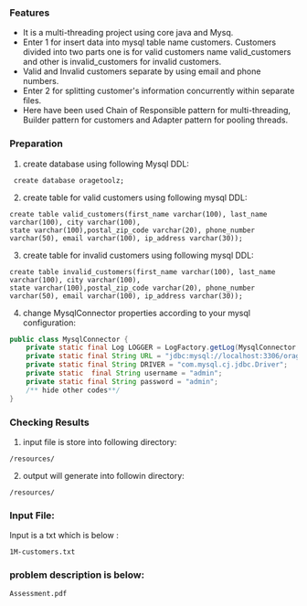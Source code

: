 ### Features

- It is a multi-threading project using core java and Mysq.
- Enter 1 for insert data into mysql table name customers. Customers divided into two parts one is for valid customers name valid_customers and other is invalid_customers for invalid customers.
- Valid and  Invalid customers separate by using email and phone numbers.
- Enter 2 for splitting customer's information concurrently within separate files. 
- Here have been used Chain of Responsible pattern for multi-threading, Builder pattern for customers and Adapter pattern for pooling threads.

### Preparation
1. create database using following Mysql DDL:
```roomsql
 create database oragetoolz;
```
2. create table for valid customers using following mysql DDL:
```roomsql
create table valid_customers(first_name varchar(100), last_name varchar(100), city varchar(100),
state varchar(100),postal_zip_code varchar(20), phone_number varchar(50), email varchar(100), ip_address varchar(30));
```
3. create table for invalid customers using following mysql DDL:
```roomsql
create table invalid_customers(first_name varchar(100), last_name varchar(100), city varchar(100),
state varchar(100),postal_zip_code varchar(20), phone_number varchar(50), email varchar(100), ip_address varchar(30));
```
4. change MysqlConnector properties according to your mysql configuration:
```java
public class MysqlConnector {
    private static final Log LOGGER = LogFactory.getLog(MysqlConnector.class);
    private static final String URL = "jdbc:mysql://localhost:3306/oragetoolz";
    private static final String DRIVER = "com.mysql.cj.jdbc.Driver";
    private static  final String username = "admin";
    private static final String password = "admin";
    /** hide other codes**/
}
```

### Checking Results
1. input file is store into following directory:
```aidl
/resources/
```
2. output will generate into followin directory:
```aidl
/resources/
```
### Input File:
Input is a txt which is below :
```aidl
1M-customers.txt
```

### problem description is below:
```aidl
Assessment.pdf
```
